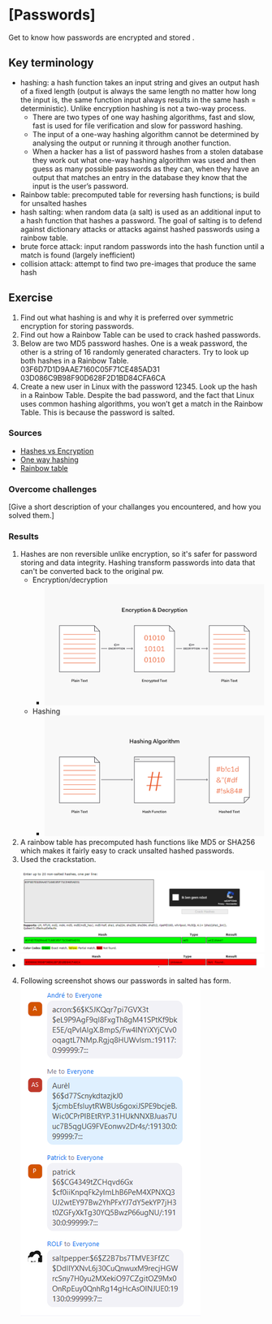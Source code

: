 # [Passwords]
Get to know how passwords are encrypted and stored . 

## Key terminology
- hashing: a hash function takes an input string and gives an output hash of a fixed length (output is always the same length no matter how long the input is, the same function input always results in the same hash =  deterministic). Unlike encryption hashing is not a two-way process.
  - There are two types of one way hashing algorithms, fast and slow, fast is used for file verification and slow for password hashing.
  - The input of a one-way hashing algorithm cannot be determined by analysing the output or running it through another function.
  - When a hacker has a list of password hashes from a stolen database they work out what one-way hashing algorithm was used and then guess as many possible passwords as they can, when they have an output that matches an entry in the database they know that the input is the user’s password.
- Rainbow table: precomputed table for reversing hash functions; is build for unsalted hashes
- hash salting: when random data (a salt) is used as an additional input to a hash function that hashes a password. The goal of salting is to defend against dictionary attacks or attacks against hashed passwords using a rainbow table.
- brute force attack: input random passwords into the hash function until a match is found (largely inefficient)
- collision attack: attempt to find two pre-images that produce the same hash

## Exercise
1. Find out what hashing is and why it is preferred over symmetric encryption for storing passwords.
2. Find out how a Rainbow Table can be used to crack hashed passwords.
3. Below are two MD5 password hashes. One is a weak password, the other is a string of 16 randomly generated characters. Try to look up both hashes in a Rainbow Table.
03F6D7D1D9AAE7160C05F71CE485AD31
03D086C9B98F90D628F2D1BD84CFA6CA
4. Create a new user in Linux with the password 12345. Look up the hash in a Rainbow Table. Despite the bad password, and the fact that Linux uses common hashing algorithms, you won’t get a match in the Rainbow Table. This is because the password is salted. 

### Sources
- [Hashes vs Encryption](https://www.youtube.com/watch?v=9Jva1tSeAWk)
- [One way hashing](https://www.technipages.com/definition/one-way-hash-function#:~:text=A%20one%2Dway%20hash%20function,output%20hash%20is%20completely%20different.)
- [Rainbow table](https://www.youtube.com/watch?v=wlkNmdZ7cvY)

### Overcome challenges
[Give a short description of your challanges you encountered, and how you solved them.]

### Results
1. Hashes are non reversible unlike encryption, so it's safer for password storing and data integrity. Hashing transform passwords into data that can't be converted back to the original pw. 
   - Encryption/decryption
     - ![](../00_includes/SEC/SEC07EncryptDecryp.png)
   - Hashing
     - ![](../00_includes/SEC/SEC07HashingAlgo.png)
2. A rainbow table has precomputed hash functions like MD5 or SHA256 which makes it fairly easy to crack unsalted hashed passwords. 
3. Used the crackstation.
- ![](../00_includes/SEC/SEC07md5_1.png)
- ![](../00_includes/SEC/SEC07md5_2.png)
4. Following screenshot shows our passwords in salted has form. 
![](../00_includes/SEC/SEC07hashedGroup.png)